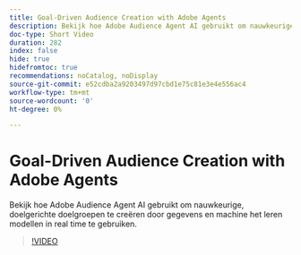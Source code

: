 ```yaml
---
title: Goal-Driven Audience Creation with Adobe Agents
description: Bekijk hoe Adobe Audience Agent AI gebruikt om nauwkeurige, doelgerichte doelgroepen te creëren door gegevens en machine het leren modellen in real time te gebruiken.
doc-type: Short Video
duration: 282
index: false
hide: true
hidefromtoc: true
recommendations: noCatalog, noDisplay
source-git-commit: e52cdba2a9203497d97cbd1e75c81e3e4e556ac4
workflow-type: tm+mt
source-wordcount: '0'
ht-degree: 0%

---
```



# Goal-Driven Audience Creation with Adobe Agents

Bekijk hoe Adobe Audience Agent AI gebruikt om nauwkeurige, doelgerichte doelgroepen te creëren door gegevens en machine het leren modellen in real time te gebruiken.

<!-- 62_S653_3442539_281_goaldriven-audience-creation-with-adobe-agents -->
>[!VIDEO](https://video.tv.adobe.com/v/3458193/?learn=on&enablevpops=true)
